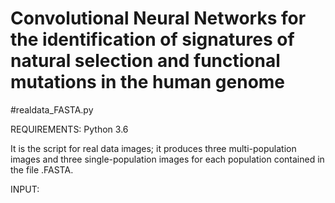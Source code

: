 # Convolutional Neural Networks for the identification of signatures of natural selection and functional mutations in the human genome

#realdata_FASTA.py

REQUIREMENTS: 
Python 3.6

It is the script for real data images; it produces three multi-population images and three single-population images for each population contained in the file .FASTA.

INPUT:




